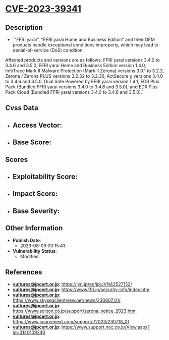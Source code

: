 
# [CVE-2023-39341](https://jvn.jp/en/jp/JVN42527152/)

## Description

- `"FFRI yarai", "FFRI yarai Home and Business Edition" and their OEM products handle exceptional conditions improperly, which may lead to denial-of-service (DoS) condition. 
Affected products and versions are as follows: FFRI yarai versions 3.4.0 to 3.4.6 and 3.5.0, FFRI yarai Home and Business Edition version 1.4.0, InfoTrace Mark II Malware Protection (Mark II Zerona) versions 3.0.1 to 3.2.2, Zerona / Zerona PLUS versions 3.2.32 to 3.2.36, ActSecure χ versions 3.4.0 to 3.4.6 and 3.5.0, Dual Safe Powered by FFRI yarai version 1.4.1, EDR Plus Pack (Bundled FFRI yarai versions 3.4.0 to 3.4.6 and 3.5.0), and EDR Plus Pack Cloud (Bundled FFRI yarai versions 3.4.0 to 3.4.6 and 3.5.0).`

## Cvss Data

- **Access Vector**:
  - 
- **Base Score**:
  - 

## Scores

- **Exploitability Score**:
  - 
- **Impact Score**:
  - 
- **Base Severity**:
  - 

## Other Information

- **Publish Date**:
  - 2023-08-09 03:15:43
- **Vulnerability Status**:
  - Modified

## References

- **vultures@jpcert.or.jp**: https://jvn.jp/en/jp/JVN42527152/
- **vultures@jpcert.or.jp**: https://www.ffri.jp/security-info/index.htm
- **vultures@jpcert.or.jp**: https://www.skyseaclientview.net/news/230807_01/
- **vultures@jpcert.or.jp**: https://www.soliton.co.jp/support/zerona_notice_2023.html
- **vultures@jpcert.or.jp**: https://www.sourcenext.com/support/i/2023/230718_01
- **vultures@jpcert.or.jp**: https://www.support.nec.co.jp/View.aspx?id=3140109240
